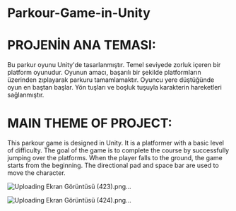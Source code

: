 # Parkour-Game-in-Unity

# PROJENİN ANA TEMASI: 
Bu parkur oyunu Unity'de tasarlanmıştır. Temel seviyede zorluk içeren bir platform oyunudur. Oyunun amacı, başarılı bir şekilde platformların üzerinden zıplayarak parkuru tamamlamaktır. Oyuncu yere düştüğünde oyun en baştan başlar. Yön tuşları ve boşluk tuşuyla karakterin hareketleri sağlanmıştır.

# MAIN THEME OF PROJECT:
This parkour game is designed in Unity. It is a platformer with a basic level of difficulty. The goal of the game is to complete the course by successfully jumping over the platforms. When the player falls to the ground, the game starts from the beginning. The directional pad and space bar are used to move the character.

![Uploading Ekran Görüntüsü (423).png…]()

![Uploading Ekran Görüntüsü (424).png…]()

